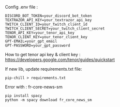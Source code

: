 Config .env file : 
```
DISCORD_BOT_TOKEN=your_discord_bot_token
TEXTRAZOR_API_KEY=your_textrazor_api_key
TWITCH_CLIENT_ID=your_twitch_client_id
TWITCH_CLIENT_SECRET=your_twitch_client_secret
TENOR_API_KEY=your_tenor_api_key
TENOR_CLIENT_KEY=your_tenor_client_key
GPT-EMAIL=your_gpt_email
GPT-PASSWORD=your_gpt_password

```

How to get tenor api key & client key : https://developers.google.com/tenor/guides/quickstart

If new lib, update requirements.txt file:
```
pip-chill > requirements.txt
```

Error with : fr-core-news-sm
```
pip install spacy
python -m spacy download fr_core_news_sm
```